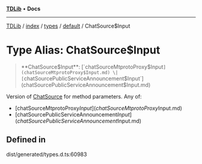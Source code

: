 [**TDLib**](../../../../../../README.md) • **Docs**

***

[TDLib](../../../../../../modules.md) / [index](../../../../../README.md) / [types](../../../README.md) / [default](../README.md) / ChatSource$Input

# Type Alias: ChatSource$Input

> **ChatSource$Input**: [`chatSourceMtprotoProxy$Input`](chatSourceMtprotoProxy$Input.md) \| [`chatSourcePublicServiceAnnouncement$Input`](chatSourcePublicServiceAnnouncement$Input.md)

Version of [ChatSource](ChatSource.md) for method parameters.
Any of:
- [chatSourceMtprotoProxy$Input](chatSourceMtprotoProxy$Input.md)
- [chatSourcePublicServiceAnnouncement$Input](chatSourcePublicServiceAnnouncement$Input.md)

## Defined in

dist/generated/types.d.ts:60983
